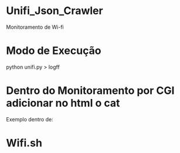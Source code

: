# Unifi_Json_Crawler
Monitoramento de Wi-fi



# Modo de Execução

python unifi.py > logff

# Dentro do Monitoramento por CGI adicionar no html o cat

Exemplo dentro de:
# Wifi.sh





